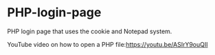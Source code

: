 # PHP-login-page
PHP login page that uses the cookie and Notepad system.

  YouTube video on how to open a PHP file:https://youtu.be/ASIrY9ouQII
